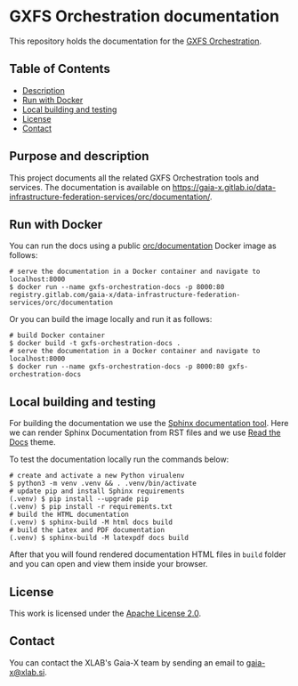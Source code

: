 # GXFS Orchestration documentation
This repository holds the documentation for the [GXFS Orchestration].

## Table of Contents
  - [Description](#purpose-and-description)
  - [Run with Docker](#run-with-docker)
  - [Local building and testing](#local-building-and-testing)
  - [License](#license)
  - [Contact](#contact)

## Purpose and description
This project documents all the related GXFS Orchestration tools and services.
The documentation is available on https://gaia-x.gitlab.io/data-infrastructure-federation-services/orc/documentation/.

## Run with Docker
You can run the docs using a public [orc/documentation] Docker image as follows:

```console
# serve the documentation in a Docker container and navigate to localhost:8000
$ docker run --name gxfs-orchestration-docs -p 8000:80 registry.gitlab.com/gaia-x/data-infrastructure-federation-services/orc/documentation
```

Or you can build the image locally and run it as follows:

```console
# build Docker container
$ docker build -t gxfs-orchestration-docs .
# serve the documentation in a Docker container and navigate to localhost:8000
$ docker run --name gxfs-orchestration-docs -p 8000:80 gxfs-orchestration-docs
```

## Local building and testing
For building the documentation we use the [Sphinx documentation tool].
Here we can render Sphinx Documentation from RST files and we use [Read the Docs] theme.

To test the documentation locally run the commands below:

```console
# create and activate a new Python virualenv
$ python3 -m venv .venv && . .venv/bin/activate
# update pip and install Sphinx requirements
(.venv) $ pip install --upgrade pip
(.venv) $ pip install -r requirements.txt
# build the HTML documentation
(.venv) $ sphinx-build -M html docs build
# build the Latex and PDF documentation
(.venv) $ sphinx-build -M latexpdf docs build
```

After that you will found rendered documentation HTML files in `build` folder and you can open and view them inside 
your browser. 

## License
This work is licensed under the [Apache License 2.0].

## Contact
You can contact the XLAB's Gaia-X team by sending an email to [gaia-x@xlab.si].

[GXFS Orchestration]: https://gitlab.com/gaia-x/data-infrastructure-federation-services/orc
[orc/documentation]: https://gitlab.com/gaia-x/data-infrastructure-federation-services/orc/documentation/container_registry/3125214
[Sphinx documentation tool]: https://www.sphinx-doc.org/en/master/
[Read the Docs]: https://readthedocs.org/
[Apache License 2.0]: https://www.apache.org/licenses/LICENSE-2.0
[gaia-x@xlab.si]: mailto:gaia-x@xlab.si
